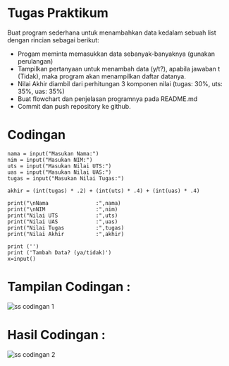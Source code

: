# Tugas Praktikum

Buat program sederhana untuk menambahkan data kedalam sebuah list dengan rincian sebagai berikut:
- Progam meminta memasukkan data sebanyak-banyaknya (gunakan perulangan)
- Tampilkan pertanyaan untuk menambah data (y/t?), apabila jawaban t (Tidak), maka program akan menampilkan daftar datanya.
- Nilai Akhir diambil dari perhitungan 3 komponen nilai (tugas: 30%, uts: 35%, uas: 35%)
- Buat flowchart dan penjelasan programnya pada README.md
- Commit dan push repository ke github.

# Codingan
```
nama = input("Masukan Nama:")
nim = input("Masukan NIM:")
uts = input("Masukan Nilai UTS:")
uas = input("Masukan Nilai UAS:")
tugas = input("Masukan Nilai Tugas:")

akhir = (int(tugas) * .2) + (int(uts) * .4) + (int(uas) * .4)

print("\nNama               :",nama)
print("\nNIM                :",nim)
print("Nilai UTS            :",uts)
print("Nilai UAS            :",uas)
print("Nilai Tugas          :",tugas)
print("Nilai Akhir          :",akhir)

print ('')
print ('Tambah Data? (ya/tidak)')
x=input()
```
# Tampilan Codingan :
![ss codingan 1](https://user-images.githubusercontent.com/46867774/143392046-4feb4521-efb9-4200-a78f-74fa8e6043ef.PNG)

# Hasil Codingan :
![ss codingan 2](https://user-images.githubusercontent.com/46867774/143392401-903457e4-6096-492d-b870-737e10b91a4b.PNG)
